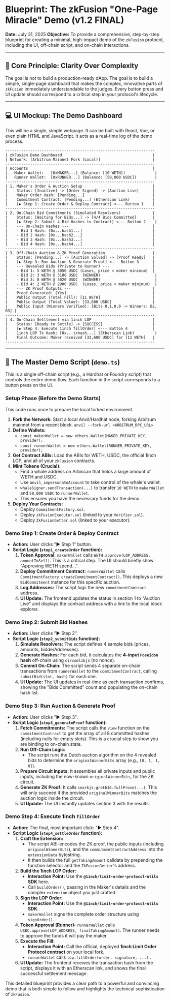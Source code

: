 # Blueprint: The zkFusion "One-Page Miracle" Demo (v1.2 FINAL)

**Date:** July 31, 2025
**Objective:** To provide a comprehensive, step-by-step blueprint for creating a minimal, high-impact demo of the `zkFusion` protocol, including the UI, off-chain script, and on-chain interactions.

---

## 🎯 **Core Principle: Clarity Over Complexity**

The goal is not to build a production-ready dApp. The goal is to build a simple, single-page dashboard that makes the complex, innovative parts of `zkFusion` immediately understandable to the judges. Every button press and UI update should correspond to a critical step in your protocol's lifecycle.

---

## 💻 **UI Mockup: The Demo Dashboard**

This will be a single, simple webpage. It can be built with React, Vue, or even plain HTML and JavaScript. It acts as a real-time log of the demo process.

```
------------------------------------------------------------------
| zkFusion Demo Dashboard                                        |
| Network: [Arbitrum Mainnet Fork (Local)]                       |
------------------------------------------------------------------
| Accounts                                                       |
|   Maker Wallet:   [0xMAKER...] (Balance: [10 WETH])             |
|   Runner Wallet:  [0xRUNNER...] (Balance: [50,000 USDC])        |
------------------------------------------------------------------
| 1. Maker's Order & Auction Setup                               |
|    Status: [Inactive] -> [Order Signed] -> [Auction Live]      |
|    Maker Order Hash: [Pending...]                              |
|    Commitment Contract: [Pending...] (Etherscan Link)          |
|    [▶️ Step 1: Create Order & Deploy Contract] <--- Button 1    |
------------------------------------------------------------------
| 2. On-Chain Bid Commitments (Simulated Resolvers)              |
|    Status: [Waiting for Bids...] -> [4/4 Bids Committed]       |
|    [▶️ Step 2: Submit 4 Bid Hashes to Contract] <--- Button 2    |
|    --- On-Chain Hashes ---                                     |
|    - Bid 1 Hash: [0x...hash1...]                               |
|    - Bid 2 Hash: [0x...hash2...]                               |
|    - Bid 3 Hash: [0x...hash3...]                               |
|    - Bid 4 Hash: [0x...hash4...]                               |
------------------------------------------------------------------
| 3. Off-Chain Auction & ZK Proof Generation                     |
|    Status: [Pending...] -> [Auction Solved] -> [Proof Ready]   |
|    [▶️ Step 3: Run Auction & Generate Proof] <--- Button 3      |
|    --- Revealed Bids (Private to Runner) ---                   |
|    - Bid 1: 5 WETH @ 3050 USDC (Loses, price < maker minimum)  |
|    - Bid 2: 3 WETH @ 3100 USDC  (WINNER)                        |
|    - Bid 3: 8 WETH @ 3020 USDC  (WINNER)                        |
|    - Bid 4: 2 WETH @ 2900 USDC  (Loses, price < maker minimum)  |
|    --- ZK Proof Outputs ---                                    |
|    Proof Generated: [Yes]                                      |
|    Public Output (Total Fill): [11 WETH]                       |
|    Public Output (Total Value): [33,600 USDC]                  |
|    Public Input (Winners Verified): [Bits 0,1,0,0 -> Winners: B2, B3] |
------------------------------------------------------------------
| 4. On-Chain Settlement via 1inch LOP                           |
|    Status: [Ready to Settle] -> [SUCCESS]                      |
|    [▶️ Step 4: Execute 1inch fillOrder] <--- Button 4           |
|    1inch LOP Tx Hash: [0x...txhash...] (Etherscan Link)         |
|    Final Outcome: Maker received [33,600 USDC] for [11 WETH]   |
------------------------------------------------------------------
```

---

## 📜 **The Master Demo Script (`demo.ts`)**

This is a single off-chain script (e.g., a Hardhat or Foundry script) that controls the entire demo flow. Each function in the script corresponds to a button press on the UI.

### **Setup Phase (Before the Demo Starts)**

This code runs once to prepare the local forked environment.

1.  **Fork the Network:** Start a local Anvil/Hardhat node, forking Arbitrum mainnet from a recent block. `anvil --fork-url <ARBITRUM_RPC_URL>`
2.  **Define Wallets:**
    *   `const makerWallet = new ethers.Wallet(MAKER_PRIVATE_KEY, provider);`
    *   `const runnerWallet = new ethers.Wallet(RUNNER_PRIVATE_KEY, provider);`
3.  **Get Contract ABIs:** Load the ABIs for WETH, USDC, the official 1inch LOP, and all of your `zkFusion` contracts.
4.  **Mint Tokens (Crucial):**
    *   Find a whale address on Arbiscan that holds a large amount of WETH and USDC.
    *   Use `anvil_impersonateAccount` to take control of the whale's wallet.
    *   `whaleSigner.sendTransaction(...)` to transfer `10 WETH` to `makerWallet` and `50,000 USDC` to `runnerWallet`.
    *   This ensures you have the necessary funds for the demo.
5.  **Deploy Your Contracts:**
    *   Deploy `CommitmentFactory.sol`.
    *   Deploy `zkFusionExecutor.sol` (linked to your `Verifier.sol`).
    *   Deploy `ZkFusionGetter.sol` (linked to your executor).

### **Demo Step 1: Create Order & Deploy Contract**

*   **Action:** User clicks "▶️ Step 1" button.
*   **Script Logic (`step1_createOrder` function):**
    1.  **Token Approval:** `makerWallet` calls `WETH.approve(LOP_ADDRESS, amountToSell)`. This is a critical step. The UI should briefly show "Approving WETH spend...".
    2.  **Deploy Commitment Contract:** `runnerWallet` calls `CommitmentFactory.createCommitmentContract()`. This deploys a new `BidCommitment` instance for this specific auction.
    3.  **Log Addresses:** The script logs the new `commitmentContract` address.
    4.  **UI Update:** The frontend updates the status in section 1 to "Auction Live" and displays the contract address with a link to the local block explorer.

### **Demo Step 2: Submit Bid Hashes**

*   **Action:** User clicks "▶️ Step 2".
*   **Script Logic (`step2_submitBids` function):**
    1.  **Simulate Resolvers:** The script defines 4 sample bids (prices, amounts, bidderAddresses).
    2.  **Generate Hashes:** For each bid, it calculates the **4-input `Poseidon` hash** off-chain using `circomlibjs` (no nonce).
    3.  **Commit On-Chain:** The script sends 4 separate on-chain transactions from `runnerWallet` to the `commitmentContract`, calling `submitBid(slot, hash)` for each one.
    4.  **UI Update:** The UI updates in real-time as each transaction confirms, showing the "Bids Committed" count and populating the on-chain hash list.

### **Demo Step 3: Run Auction & Generate Proof**

*   **Action:** User clicks "▶️ Step 3".
*   **Script Logic (`step3_generateProof` function):**
    1.  **Fetch Commitments:** The script calls the `view` function on the `commitmentContract` to get the array of all 8 committed hashes (including nulls for empty slots). This is a crucial step to show you are binding to on-chain state.
    2.  **Run Off-Chain Logic:**
        *   The script runs the Dutch auction algorithm on the 4 revealed bids to determine the `originalWinnerBits` array (e.g., `[0, 1, 1, 0]`).
    3.  **Prepare Circuit Inputs:** It assembles all private inputs and public inputs, including the now-known `originalWinnerBits`, for the ZK circuit.
    4.  **Generate ZK Proof:** It calls `snarkjs.groth16.fullProve(...)`. This will only succeed if the provided `originalWinnerBits` matches the auction logic inside the circuit.
    5.  **UI Update:** The UI instantly updates section 3 with the results.

### **Demo Step 4: Execute 1inch `fillOrder`**

*   **Action:** The final, most important click: "▶️ Step 4".
*   **Script Logic (`step4_settleOrder` function):**
    1.  **Craft the Extension:**
        *   The script ABI-encodes the ZK proof, the public inputs (including `originalWinnerBits`), and the `commitmentContractAddress` into the `extensionData` bytestring.
        *   It then builds the full `getTakingAmount` calldata by prepending the function selector and the `ZkFusionGetter`'s address.
    2.  **Build the 1inch LOP Order:**
        *   **Interaction Point:** Use the **`@1inch/limit-order-protocol-utils` SDK** here.
        *   Call `buildOrder()`, passing in the Maker's details and the complex `extension` object you just crafted.
    3.  **Sign the LOP Order:**
        *   **Interaction Point:** Use the **`@1inch/limit-order-protocol-utils` SDK**.
        *   `makerWallet` signs the complete order structure using `signOrder()`.
    4.  **Token Approval (Runner):** `runnerWallet` calls `USDC.approve(LOP_ADDRESS, finalTakingAmount)`. The runner needs to approve the funds it will pay the maker.
    5.  **Execute the Fill:**
        *   **Interaction Point:** Call the official, deployed **1inch Limit Order Protocol contract** on your local fork.
        *   `runnerWallet` calls `lop.fillOrder(order, signature, ...)`
    .
    6.  **UI Update:** The frontend receives the transaction hash from the script, displays it with an Etherscan link, and shows the final successful settlement message.

This detailed blueprint provides a clear path to a powerful and convincing demo that is both simple to follow and highlights the technical sophistication of `zkFusion`. 